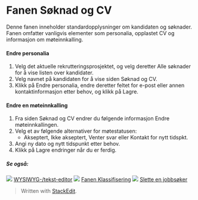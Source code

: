 # Fanen Søknad og CV

Denne fanen inneholder standardopplysninger om kandidaten og søknader. Fanen omfatter vanligvis elementer som personalia, opplastet CV og informasjon om møteinnkalling.

#### Endre personalia

1.  Velg det aktuelle rekrutteringsprosjektet, og velg deretter  Alle søknader  for å vise listen over kandidater.
2.  Velg navnet på kandidaten for å vise siden  Søknad og CV.
3.  Klikk på  Endre personalia, endre deretter feltet for e-post eller annen kontaktinformasjon etter behov, og klikk på  Lagre.

#### Endre en møteinnkalling

1.  Fra siden  Søknad og CV  endrer du følgende informasjon  Endre møteinnkallingen.
2.  Velg et av følgende alternativer for møtestatusen:
    -   Akseptert,  Ikke akseptert,  Venter svar  eller  Kontakt for nytt tidspkt.
3.  Angi ny  dato  og nytt  tidspunkt  etter behov.
4.  Klikk på  Lagre endringer  når du er ferdig.

##### Se også:

![](../Resources/Images/icon-document-link.png)  [WYSIWYG-/tekst-editor](wysiwyg_text_editor.htm)
![](../Resources/Images/icon-document-link.png)  [Fanen Klassifisering](classification_tab.htm)
![](../Resources/Images/icon-document-link.png)  [Slette en jobbsøker](deleting_an_applicant.htm)


> Written with [StackEdit](https://stackedit.io/).
<!--stackedit_data:
eyJoaXN0b3J5IjpbMTIxNTg3OTBdfQ==
-->